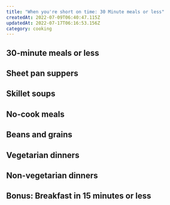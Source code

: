 ```yaml
---
title: "When you're short on time: 30 Minute meals or less"
createdAt: 2022-07-09T06:40:47.115Z
updatedAt: 2022-07-17T06:16:53.156Z
category: cooking
---
```


## 30-minute meals or less

## Sheet pan suppers

## Skillet soups

## No-cook meals

## Beans and grains

## Vegetarian dinners

## Non-vegetarian dinners

## Bonus: Breakfast in 15 minutes or less

